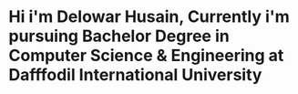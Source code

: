 # Hi i'm Delowar Husain, Currently i'm pursuing Bachelor Degree in Computer Science & Engineering at Dafffodil International University
 
